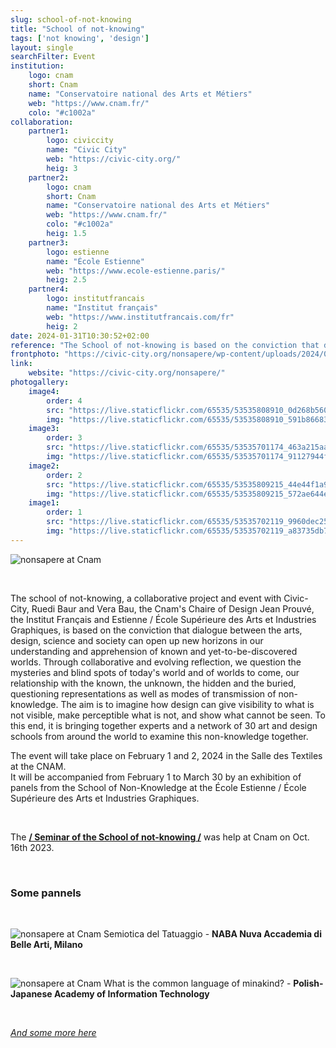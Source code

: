 ```yaml
---
slug: school-of-not-knowing
title: "School of not-knowing"
tags: ['not knowing', 'design']
layout: single
searchFilter: Event
institution:
    logo: cnam
    short: Cnam
    name: "Conservatoire national des Arts et Métiers"
    web: "https://www.cnam.fr/"
    colo: "#c1002a"
collaboration:
    partner1:
        logo: civiccity
        name: "Civic City"
        web: "https://civic-city.org/"
        heig: 3
    partner2:
        logo: cnam
        short: Cnam
        name: "Conservatoire national des Arts et Métiers"
        web: "https://www.cnam.fr/"
        colo: "#c1002a"
        heig: 1.5
    partner3:
        logo: estienne
        name: "École Estienne"
        web: "https://www.ecole-estienne.paris/"
        heig: 2.5
    partner4:
        logo: institutfrancais
        name: "Institut français"
        web: "https://www.institutfrancais.com/fr"
        heig: 2
date: 2024-01-31T10:30:52+02:00
reference: "The School of not-knowing is based on the conviction that dialogue between art, design, science and society can open up new horizons for understanding and apprehending known and yet-to-be-discovered worlds."
frontphoto: "https://civic-city.org/nonsapere/wp-content/uploads/2024/01/post-HOME-ESTIENNE5.jpg"
link:
    website: "https://civic-city.org/nonsapere/"
photogallery:
    image4:
        order: 4
        src: "https://live.staticflickr.com/65535/53535808910_0d268b560d_n.jpg"
        img: "https://live.staticflickr.com/65535/53535808910_591b866830_h.jpg"
    image3:
        order: 3
        src: "https://live.staticflickr.com/65535/53535701174_463a215aa6_n.jpg"
        img: "https://live.staticflickr.com/65535/53535701174_91127944f1_h.jpg"
    image2:
        order: 2
        src: "https://live.staticflickr.com/65535/53535809215_44e44f1a97_n.jpg"
        img: "https://live.staticflickr.com/65535/53535809215_572ae644ec_h.jpg"
    image1:
        order: 1
        src: "https://live.staticflickr.com/65535/53535702119_9960dec251_n.jpg"
        img: "https://live.staticflickr.com/65535/53535702119_a83735db72_h.jpg"
---
```


![nonsapere at Cnam](https://civic-city.org/nonsapere/wp-content/uploads/2024/01/post-HOME-ESTIENNE5.jpg "Poster for the Cnam session")

&nbsp;

The school of not-knowing, a collaborative project and event with Civic-City, Ruedi Baur and Vera Bau, the Cnam's Chaire of Design Jean Prouvé, the Institut Français and Estienne / École Supérieure des Arts et Industries Graphiques, is based on the conviction that dialogue between the arts, design, science and society can open up new horizons in our understanding and apprehension of known and yet-to-be-discovered worlds.
Through collaborative and evolving reflection, we question the mysteries and blind spots of today's world and of worlds to come, our relationship with the known, the unknown, the hidden and the buried, questioning representations as well as modes of transmission of non-knowledge.
The aim is to imagine how design can give visibility to what is not visible, make perceptible what is not, and show what cannot be seen. To this end, it is bringing together experts and a network of 30 art and design schools from around the world to examine this non-knowledge together.

The event will take place on February 1 and 2, 2024 in the Salle des Textiles at the CNAM.  
It will be accompanied from February 1 to March 30 by an exhibition of panels from the School of Non-Knowledge at the École Estienne / École Supérieure des Arts et Industries Graphiques.

&nbsp;

The **[/ Seminar of the School of not-knowing /](/events/seminar-school-of-not-knowing)** was help at Cnam on Oct. 16th 2023.

&nbsp;

### Some pannels

&nbsp;

![nonsapere at Cnam](https://civic-city.org/nonsapere/wp-content/uploads/2023/03/NABA_Milano_Seite_03-piccola.jpg "Poster for the Cnam session")
Semiotica del Tatuaggio - **NABA Nuva Accademia di Belle Arti, Milano**

&nbsp;

![nonsapere at Cnam](https://civic-city.org/nonsapere/wp-content/uploads/2023/03/Final-Humalingua-scaled.jpg "Poster for the Cnam session")
What is the common language of minakind? - **Polish-Japanese Academy of Information Technology**

&nbsp;

[*And some more here*](https://civic-city.org/nonsapere/topics-2/)